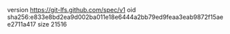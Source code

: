 version https://git-lfs.github.com/spec/v1
oid sha256:e833e8bd2ea9d002ba011e18e6444a2bb79ed9feaa3eab9872f15aee2711a417
size 21516
